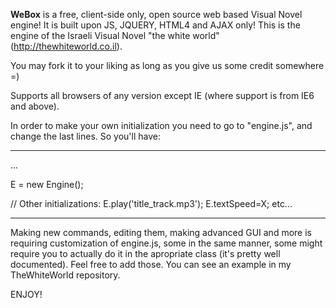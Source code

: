 **WeBox** is a free, client-side only, open source web based Visual Novel engine!
It is built upon JS, JQUERY, HTML4 and AJAX only! This is the engine of the Israeli Visual Novel "the white world" (http://thewhiteworld.co.il).

You may fork it to your liking as long as you give us some credit somewhere =)

Supports all browsers of any version except IE (where support is from IE6 and above).

In order to make your own initialization you need to go to "engine.js", and change the last lines.
So you'll have:

-------------------------------------------------------------
...

E = new Engine();

// Other initializations: E.play('title_track.mp3'); E.textSpeed=X; etc...

-------------------------------------------------------------

Making new commands, editing them, making advanced GUI and more is requiring customization of engine.js, some in the same manner, some might require you to actually do it in the apropriate class (it's pretty well documented).
Feel free to add those. You can see an example in my TheWhiteWorld repository.

ENJOY!

